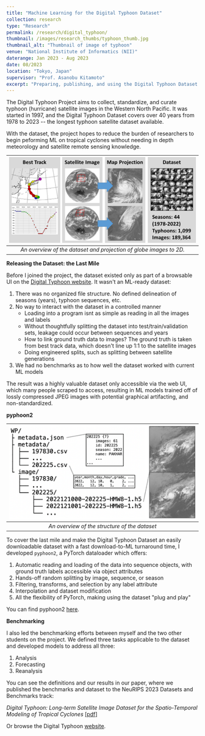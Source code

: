 ```yaml
---
title: "Machine Learning for the Digital Typhoon Dataset"
collection: research
type: "Research"
permalink: /research/digital_typhoon/
thumbnail: /images/research_thumbs/typhoon_thumb.jpg
thumbnail_alt: "Thumbnail of image of typhoon"
venue: "National Institute of Informatics (NII)"
daterange: Jan 2023 - Aug 2023
date: 08/2023
location: "Tokyo, Japan"
supervisor: "Prof. Asanobu Kitamoto" 
excerpt: "Preparing, publishing, and using the Digital Typhoon Dataset for machine learning. The dataset is the longest typhoon satellite image dataset available. We developed ways to interact with the dataset for ML, and performed benchmarks in analysis, reanalysis, and forecasting."
---
```


The Digital Typhoon Project aims to collect, standardize, and curate typhoon (hurricane) satellite images in the Western North Pacific. It was started in 1997, and the Digital Typhoon Dataset covers over 40 years from 1978 to 2023 -- the longest typhoon satellite dataset available. 

With the dataset, the project hopes to reduce the burden of researchers to begin peforming ML on tropical cyclones without needing in depth meteorology and satellite remote sensing knowledge.

| ![typhoon_overview.png](/images/research_images/digital_typhoon/typhoon_overview.png) | 
|:--:| 
| *An overview of the dataset and projection of globe images to 2D.* |



**Releasing the Dataset: the Last Mile**

Before I joined the project, the dataset existed only as part of a browsable UI on the [Digital Typhoon website](http://agora.ex.nii.ac.jp/digital-typhoon/). It wasn't an ML-ready dataset:

1. There was no organized file structure. No defined delineation of seasons (years), typhoon sequences, etc. 
2. No way to interact with the dataset in a controlled manner
    * Loading into a program isnt as simple as reading in all the images and labels
    * Without thoughtfully splitting the dataset into test/train/validation sets, leakage could occur between sequences and years
    * How to link ground truth data to images? The ground truth is taken from best track data, which doesn't line up 1:1 to the satellite images
    * Doing engineered splits, such as splitting between satellite generations
3. We had no benchmarks as to how well the dataset worked with current ML models

The result was a highly valuable dataset only accessible via the web UI, which many people scraped to access, resulting in ML models trained off of lossly compressed JPEG images with potential graphical artifacting, and non-standardized. 

**pyphoon2**

| ![typhoon_data_dir_structure.png](/images/research_images/digital_typhoon/typhoon_data_dir_structure.png) | 
|:--:| 
| *An overview of the structure of the dataset* |

To cover the last mile and make the Digital Typhoon Dataset an easily downloadable dataset with a fast download-to-ML turnaround time, I developed `pyphoon2`, a PyTorch dataloader which offers:

1. Automatic reading and loading of the data into sequence objects, with ground truth labels accessible via object attributes
2. Hands-off random splitting by image, sequence, or season
3. Filtering, transforms, and selection by any label attribute
4. Interpolation and dataset modification
5. All the flexibility of PyTorch, making using the dataset "plug and play"

You can find pyphoon2 [here](https://github.com/kitamoto-lab/pyphoon2).

**Benchmarking**

I also led the benchmarking efforts between myself and the two other students on the project. We defined three tasks applicable to the dataset and developed models to address all three:

1. Analysis
2. Forecasting
3. Reanalysis

You can see the definitions and our results in our paper, where we published the benchmarks and dataset to the NeuRIPS 2023 Datasets and Benchmarks track: 

_Digital Typhoon: Long-term Satellite Image Dataset for the Spatio-Temporal Modeling of Tropical Cyclones_ [[pdf]](/files/digital_typhoon_neurips.pdf)

Or browse the Digital Typhoon [website](http://agora.ex.nii.ac.jp/digital-typhoon/). 




